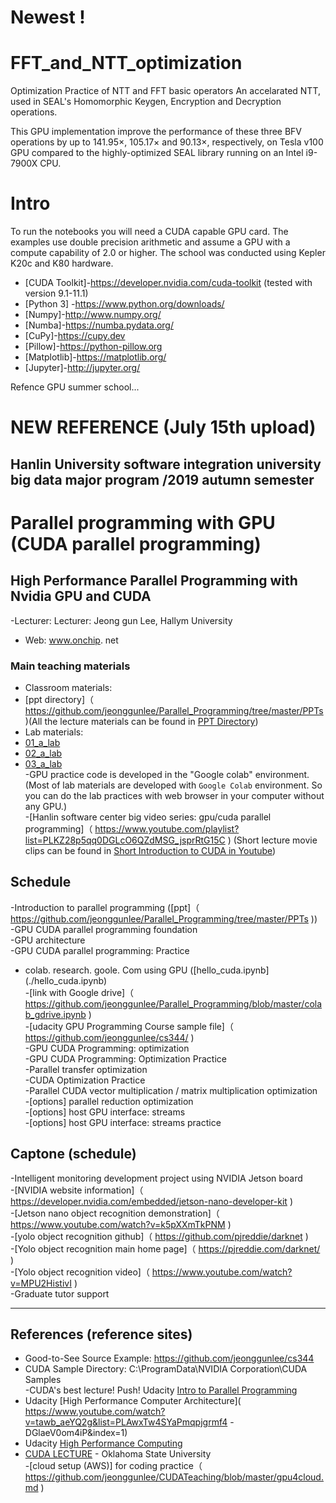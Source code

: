 # Newest !
# FFT_and_NTT_optimization
Optimization Practice of NTT and FFT basic operators
An accelarated NTT, used in SEAL's Homomorphic Keygen, Encryption and Decryption operations.  

This GPU implementation improve the performance of these three BFV operations by up to 141.95×, 105.17× and 90.13×, respectively, on Tesla v100 GPU compared to the highly-optimized SEAL library running on an Intel i9-7900X CPU.  




# Intro

To run the notebooks you will need a CUDA capable GPU card. The examples use double precision arithmetic and assume a GPU with a compute capability of 2.0 or higher. The school was conducted using Kepler K20c and K80 hardware. 

* [CUDA Toolkit]-https://developer.nvidia.com/cuda-toolkit (tested with version 9.1-11.1)
* [Python 3] -https://www.python.org/downloads/
* [Numpy]-http://www.numpy.org/
* [Numba]-https://numba.pydata.org/ 
* [CuPy]-https://cupy.dev
* [Pillow]-https://python-pillow.org 
* [Matplotlib]-https://matplotlib.org/
* [Jupyter]-http://jupyter.org/

Refence GPU summer school...  

# NEW REFERENCE (July 15th upload)
## Hanlin University software integration university big data major program /2019 autumn semester
# Parallel programming with GPU (CUDA parallel programming)
## High Performance Parallel Programming with Nvidia GPU and CUDA
-Lecturer: Lecturer: Jeong gun Lee, Hallym University  
- Web: www.onchip. net  
### Main teaching materials
- Classroom materials:  
- [ppt directory]（ https://github.com/jeonggunlee/Parallel_Programming/tree/master/PPTs )(All the lecture materials can be found in [PPT Directory]( https://github.com/jeonggunlee/Parallel_Programming/tree/master/PPTs ))  
- Lab materials:  
- [01_a_lab]( https://github.com/jeonggunlee/Parallel_Programming/tree/master/01_cuda_lab )  
- [02_a_lab]( https://github.com/jeonggunlee/Parallel_Programming/tree/master/02_cuda_lab )  
- [03_a_lab]( https://github.com/jeonggunlee/Parallel_Programming/tree/master/03_cuda_lab )  
-GPU practice code is developed in the "Google colab" environment. (Most of lab materials are developed with ```Google Colab``` environment. So you can do the lab practices with web browser in your computer without any GPU.)  
-[Hanlin software center big video series: gpu/cuda parallel programming]（ https://www.youtube.com/playlist?list=PLKZ28p5qq0DGLcO6QZdMSG_jsprRtG15C ) (Short lecture movie clips can be found in [Short Introduction to CUDA in Youtube]( https://www.youtube.com/playlist?list=PLKZ28p5qq0DGLcO6QZdMSG_jsprRtG15C ))  
## Schedule
-Introduction to parallel programming ([ppt]（ https://github.com/jeonggunlee/Parallel_Programming/tree/master/PPTs ))  
-GPU CUDA parallel programming foundation  
-GPU architecture  
-GPU CUDA parallel programming: Practice  
- colab. research. goole. Com using GPU ([hello_cuda.ipynb] (./hello_cuda.ipynb)  
-[link with Google drive]（ https://github.com/jeonggunlee/Parallel_Programming/blob/master/colab_gdrive.ipynb )  
-[udacity GPU Programming Course sample file]（ https://github.com/jeonggunlee/cs344/ )  
-GPU CUDA Programming: optimization  
-GPU CUDA Programming: Optimization Practice  
-Parallel transfer optimization  
-CUDA Optimization Practice  
-Parallel CUDA vector multiplication / matrix multiplication optimization  
-[options] parallel reduction optimization  
-[options] host GPU interface: streams  
-[options] host GPU interface: streams practice  
## Captone (schedule)
-Intelligent monitoring development project using NVIDIA Jetson board  
-[NVIDIA website information]（ https://developer.nvidia.com/embedded/jetson-nano-developer-kit )  
-[Jetson nano object recognition demonstration]（ https://www.youtube.com/watch?v=k5pXXmTkPNM )  
-[yolo object recognition github]（ https://github.com/pjreddie/darknet )  
-[Yolo object recognition main home page]（ https://pjreddie.com/darknet/ )  
-[Yolo object recognition video]（ https://www.youtube.com/watch?v=MPU2HistivI )  
-Graduate tutor support  
*  *  *
## References (reference sites)
- Good-to-See Source Example:  https://github.com/jeonggunlee/cs344  
- CUDA Sample Directory: C:\ProgramData\NVIDIA Corporation\CUDA Samples  
-CUDA's best lecture! Push! Udacity [Intro to Parallel Programming]( https://www.youtube.com/watch?v=F620ommtjqk&list=PLAwxTw4SYaPnFKojVQrmyOGFCqHTxfdv2 )  
- Udacity [High Performance Computer Architecture]( https://www.youtube.com/watch?v=tawb_aeYQ2g&list=PLAwxTw4SYaPmqpjgrmf4 -DGlaeV0om4iP&index=1)  
- Udacity [High Performance Computing]( https://www.youtube.com/watch?v=grD5en6_IiQ&list=PLAwxTw4SYaPk8NaXIiFQXWK6VPnrtMRXC )  
- [CUDA LECTURE]( https://www.youtube.com/watch?v=sxhvmTveO2A ) - Oklahoma State University  
-[cloud setup (AWS)] for coding practice（ https://github.com/jeonggunlee/CUDATeaching/blob/master/gpu4cloud.md )  
